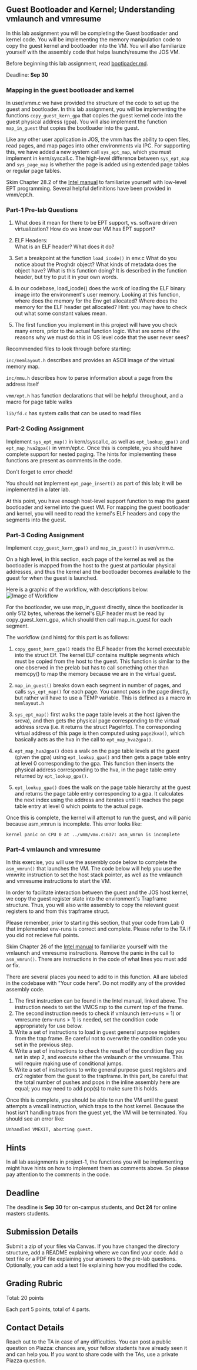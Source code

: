 ## Guest Bootloader and Kernel; Understanding vmlaunch and vmresume

In this lab assignment you will be completing the Guest bootloader and kernel code.
You will be implementing the memory manipulation code to copy the guest kernel and bootloader into the VM.
You will also familiarize yourself with the assembly code that helps launch/resume the JOS VM.

Before beginning this lab assignment, read [bootloader.md](https://github.com/vijay03/cs360v-f20/blob/master/bootloader.md).

Deadline: **Sep 30**

### Mapping in the guest bootloader and kernel

In user/vmm.c we have provided the structure of the code to set up the guest and bootloader.
In this lab assignment, you will be implementing the functions `copy_guest_kern_gpa` that copies the guest kernel code into the guest physical address (gpa).
You will also implement the function `map_in_guest` that copies the bootloader into the guest.

Like any other user application in JOS, the vmm has the ability to open files, read pages, and map pages into other environments via IPC.
For supporting this, we have added a new system call `sys_ept_map`, which you must implement in kern/syscall.c.
The high-level difference between `sys_ept_map` and `sys_page_map` is whether the page is added using extended page tables or regular page tables.

Skim Chapter 28.2 of the [Intel manual](http://www.cs.utexas.edu/~vijay/cs378-f17/projects/64-ia-32-architectures-software-developer-vol-3c-part-3-manual.pdf)
to familiarize yourself with low-level EPT programming. Several helpful definitions have been provided in vmm/ept.h.

### Part-1 Pre-lab Questions 
1. What does it mean for there to be EPT support, vs. software driven virtualization? 
How do we know our VM has EPT support? 

2. ELF Headers:  
What is an ELF header? 
What does it do? 

3. Set a breakpoint at the function `load_icode()` in env.c
What do you notice about the Proghdr object? 
What kinds of metadata does the object have? 
What is this function doing? It is described in the function header, but try to put it in your own words. 

4. In our codebase, load_icode() does the work of loading the ELF binary image into the environment's user memory. Looking at this function, where does the memory for the Env get allocated? Where does the memory for the ELF header get allocated? Hint: you may have to check out what some constant values mean. 

5. The first function you implement in this project will have you check many errors, prior to the actual function logic. What are some of the reasons why we must do this in OS level code that the user never sees? 

Recommended files to look through before starting:

`inc/memlayout.h` describes and provides an ASCII image of the virtual memory map. 

`inc/mmu.h` describes how to parse information about a page from the address itself 

`vmm/ept.h` has function declarations that will be helpful throughout, and a macro for page table walks 

`lib/fd.c` has system calls that can be used to read files 

### Part-2 Coding Assignment

Implement `sys_ept_map()` in kern/syscall.c, as well as `ept_lookup_gpa()` and `ept_map_hva2gpa()` in vmm/ept.c.
Once this is complete, you should have complete support for nested paging.
The hints for implementing these functions are present as comments in the code.

Don't forget to error check! 

You should not implement `ept_page_insert()` as part of this lab; it will be implemented in a later lab.

At this point, you have enough host-level support function to map the guest bootloader and kernel into the guest VM.
For mapping the guest bootloader and kernel, you will need to read the kernel's ELF headers and copy the segments into the guest.

### Part-3 Coding Assignment

Implement `copy_guest_kern_gpa()` and `map_in_guest()` in user/vmm.c.

On a high level, in this section, each page of the kernel as well as the bootloader is mapped from the host
to the guest at particular physical addresses, and thus the kernel and the bootloader becomes available to the guest for when the guest is launched.

Here is a graphic of the workflow, with descriptions below: 
![Image of Workflow](https://github.com/abbykrish/cs360v-f21/blob/main/figures/workflow.jpg)

For the bootloader, we use map_in_guest directly, since the bootloader is only 512 bytes,
whereas the kernel's ELF header must be read by copy_guest_kern_gpa, which should then call map_in_guest for each segment.

The workflow (and hints) for this part is as follows:
1. `copy_guest_kern_gpa()` reads the ELF header from the kernel executable into the struct Elf. 
The kernel ELF contains multiple segments which must be copied from the host to the guest. This function is similar to the one observed in the prelab but has to call something other than memcpy() to map the memory because we are in the virtual guest. 

2. `map_in_guest()` breaks down each segment in number of pages, and calls `sys_ept_map()` for each page. You cannot pass in the page directly, but rather will have to use a TEMP variable. This is defined as a macro in `memlayout.h`

3. `sys_ept_map()` first walks the page table levels at the host (given the srcva), and then gets
the physical page corresponding to the virtual address srcva (i.e. it returns the struct PageInfo).
The corresponding virtual address of this page is then computed using `page2kva()`, which basically acts as the hva in the call to `ept_map_hva2gpa()`.

4. `ept_map_hva2gpa()` does a walk on the page table levels at the guest (given the gpa) using `ept_lookup_gpa()` and then gets a page table entry at level 0 corresponding to the gpa. This function then inserts the physical address corresponding to the hva, in the page table entry returned by `ept_lookup_gpa()`.

5. `ept_lookup_gpa()` does the walk on the page table hierarchy at the guest and returns the page table entry
corresponding to a gpa. It calculates the next index using the address and iterates until it reaches the page table entry at level 0 which points to the actual page.

Once this is complete, the kernel will attempt to run the guest, and will panic because asm_vmrun is incomplete. This error looks like:
```
kernel panic on CPU 0 at ../vmm/vmx.c:637: asm_vmrun is incomplete
```

### Part-4 vmlaunch and vmresume

In this exercise, you will use the assembly code below to complete the `asm_vmrun()` that launches the VM.
The code below will help you use the vmwrite instruction to set the host stack pointer,
as well as the vmlaunch and vmresume instructions to start the VM.

In order to facilitate interaction between the guest and the JOS host kernel, we copy the guest register state into the environment's Trapframe structure.
Thus, you will also write assembly to copy the relevant guest registers to and from this trapframe struct.

Please remember, prior to starting this section, that your code from Lab 0 that implemented env-runs is correct and complete. Please refer to the TA if you did not recieve full points. 

Skim Chapter 26 of the [Intel manual](http://www.cs.utexas.edu/~vijay/cs378-f17/projects/64-ia-32-architectures-software-developer-vol-3c-part-3-manual.pdf)
to familiarize yourself with the vmlaunch and vmresume instructions. 
Remove the panic in the call to `asm_vmrun()`. There are instructions in the code of what lines you must add or fix. 

There are several places you need to add to in this function. All are labeled in the codebase with "Your code here". Do not modify any of the provided assembly code.

1. The first instruction can be found in the Intel manual, linked above. The instruction needs to set the VMCS rsp to the current top of the frame. 
2. The second instruction needs to check if vmlaunch (env-runs = 1) or vmresume (env-runs > 1) is needed, set the condition code appropriately for use below.
3. Write a set of instructions to load in guest general purpose registers from the trap frame. Be careful not to overwrite the condition code you set in the previous step.
4. Write a set of instructions to check the result of the condition flag you set in step 2, and execute either the vmlaunch or the vmresume. This will require making use of conditional jumps. 
5. Write a set of instructions to write general purpose guest registers and cr2 register from the guest to the trapframe. In this part, be careful that the total number of pushes and pops in the inline assembly here are equal; you may need to add pop(s) to make sure this holds.

Once this is complete, you should be able to run the VM until the guest attempts a vmcall instruction, which traps to the host kernel.
Because the host isn't handling traps from the guest yet, the VM will be terminated. You should see an error like:

```
Unhandled VMEXIT, aborting guest.
```

## Hints

In all lab assignments in project-1, the functions you will be implementing might have hints on how to implement them as comments above. So please pay attention to the comments in the code.

## Deadline

The deadline is **Sep 30** for on-campus students, and **Oct 24** for online masters students.

## Submission Details

Submit a zip of your files via Canvas. If you have changed the directory structure, add a README explaining where we can find your code. Add a text file or a PDF file explaining your answers to the pre-lab questions. Optionally, you can add a text file explaining how you modified the code. 

## Grading Rubric

Total: 20 points

Each part 5 points, total of 4 parts. 

## Contact Details

Reach out to the TA in case of any difficulties. You can post a public question on Piazza: chances are, your fellow students have already seen it and can help you. If you want to share code with the TAs, use a private Piazza question.

